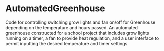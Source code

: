 # AutomatedGreenhouse
Code for controlling switching grow lights and fan on/off for Greenhouse depending on the temperature and hours passed.
An automated greenhouse constructed for a school project that includes grow lights running on a timer, a fan to provide heat regulation, and a user interface to permit inputting the desired temperature and timer settings.
